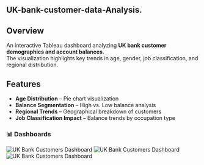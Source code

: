 ## UK-bank-customer-data-Analysis.

## Overview
An interactive Tableau dashboard analyzing **UK bank customer demographics and account balances**.  
The visualization highlights key trends in age, gender, job classification, and regional distribution.

## Features
- **Age Distribution** – Pie chart visualization  
- **Balance Segmentation** – High vs. Low balance analysis  
- **Regional Trends** – Geographical breakdown of customers  
- **Job Classification Impact** – Balance trends by occupation type  


### 📊 Dashboards
![UK Bank Customers Dashboard](screenshots/dashboard1.png)
![UK Bank Customers Dashboard](screenshots/dashboard1.png)
![UK Bank Customers Dashboard](screenshots/dashboard1.png)

